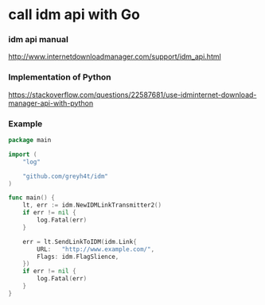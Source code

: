 # call idm api with Go

### idm api manual
http://www.internetdownloadmanager.com/support/idm_api.html

### Implementation of Python
https://stackoverflow.com/questions/22587681/use-idminternet-download-manager-api-with-python


### Example
```go
package main

import (
	"log"

	"github.com/greyh4t/idm"
)

func main() {
	lt, err := idm.NewIDMLinkTransmitter2()
	if err != nil {
		log.Fatal(err)
	}

	err = lt.SendLinkToIDM(idm.Link{
		URL:   "http://www.example.com/",
		Flags: idm.FlagSlience,
	})
	if err != nil {
		log.Fatal(err)
	}
}
```